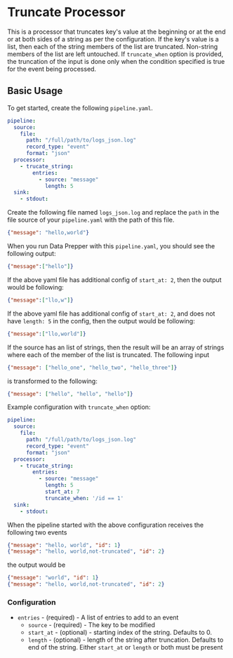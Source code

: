 # Truncate Processor

This is a processor that truncates key's value at the beginning or at the end or at both sides of a string as per the configuration. If the key's value is a list, then each of the string members of the list are truncated. Non-string members of the list are left untouched. If `truncate_when` option is provided, the truncation of the input is done only when the condition specified is true for the event being processed.

## Basic Usage
To get started, create the following `pipeline.yaml`.
```yaml
pipeline:
  source:
    file:
      path: "/full/path/to/logs_json.log"
      record_type: "event"
      format: "json"
  processor:
    - trucate_string:
        entries:
          - source: "message"
            length: 5
  sink:
    - stdout:
```

Create the following file named `logs_json.log` and replace the `path` in the file source of your `pipeline.yaml` with the path of this file.

```json
{"message": "hello,world"}
```
When you run Data Prepper with this `pipeline.yaml`, you should see the following output:

```json
{"message":["hello"]}
```

If the above yaml file has additional config of `start_at: 2`, then the output would be following:

```json
{"message":["llo,w"]}
```

If the above yaml file has additional config of `start_at: 2`, and does not have `length: 5` in the config, then the output would be following:

```json
{"message":["llo,world"]}
```

If the source has an list of strings, then the result will be an array of strings where each of the member of the list is truncated. The following input
```json
{"message": ["hello_one", "hello_two", "hello_three"]}
```
is transformed to the following:

```json
{"message": ["hello", "hello", "hello"]}
```

Example configuration with `truncate_when` option:
```yaml
pipeline:
  source:
    file:
      path: "/full/path/to/logs_json.log"
      record_type: "event"
      format: "json"
  processor:
    - trucate_string:
        entries:
          - source: "message"
            length: 5
            start_at: 7
            truncate_when: '/id == 1'
  sink:
    - stdout:
```

When the pipeline started with the above configuration receives the following two events
```json
{"message": "hello, world", "id": 1}
{"message": "hello, world,not-truncated", "id": 2}
```
the output would be
```json
{"message": "world", "id": 1}
{"message": "hello, world,not-truncated", "id": 2}
```

### Configuration
* `entries` - (required) - A list of entries to add to an event
    * `source` - (required) - The key to be modified
    * `start_at` - (optional) - starting index of the string. Defaults to 0.
    * `length` - (optional) - length of the string after truncation. Defaults to end of the string.
Either `start_at` or `length` or both must be present
